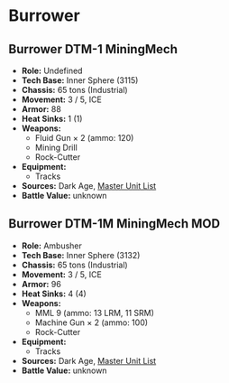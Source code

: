 # Burrower
## Burrower DTM-1 MiningMech
- **Role:** Undefined
- **Tech Base:** Inner Sphere (3115)
- **Chassis:** 65 tons (Industrial)
- **Movement:** 3 / 5, ICE
- **Armor:** 88
- **Heat Sinks:** 1 (1)
- **Weapons:**
  - Fluid Gun × 2 (ammo: 120)
  - Mining Drill
  - Rock-Cutter
- **Equipment:**
  - Tracks
- **Sources:** Dark Age, [Master Unit List](http://masterunitlist.info/Unit/Details/7874/burrower-dtm-1-miningmech)
- **Battle Value:** unknown

## Burrower DTM-1M MiningMech MOD
- **Role:** Ambusher
- **Tech Base:** Inner Sphere (3132)
- **Chassis:** 65 tons (Industrial)
- **Movement:** 3 / 5, ICE
- **Armor:** 96
- **Heat Sinks:** 4 (4)
- **Weapons:**
  - MML 9 (ammo: 13 LRM, 11 SRM)
  - Machine Gun × 2 (ammo: 100)
  - Rock-Cutter
- **Equipment:**
  - Tracks
- **Sources:** Dark Age, [Master Unit List](http://masterunitlist.info/Unit/Details/7875/burrower-dtm-1m-miningmech-mod)
- **Battle Value:** unknown

